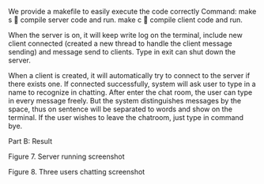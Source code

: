 We provide a makefile to easily execute the code correctly
Command:	make s  compile server code and run.
		make c  compile client code and run.

When the server is on, it will keep write log on the terminal,
include new client connected (created a new thread to
handle the client message sending) and message send to clients.
Type in exit can shut down the server.
	
When a client is created, it will automatically try to connect
to the server if there exists one. If connected successfully,
system will ask user to type in a name to recognize in chatting.
After enter the chat room, the user can type in every message freely.
But the system distinguishes messages by the space, thus on sentence
will be separated to words and show on the terminal.
If the user wishes to leave the chatroom, just type in command bye.

Part B: Result
 
Figure 7. Server running screenshot

 
Figure 8. Three users chatting screenshot
